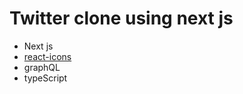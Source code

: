 # Twitter clone using next js

- Next js
- [react-icons](https://react-icons.github.io/react-icons/)
- graphQL
- typeScript

